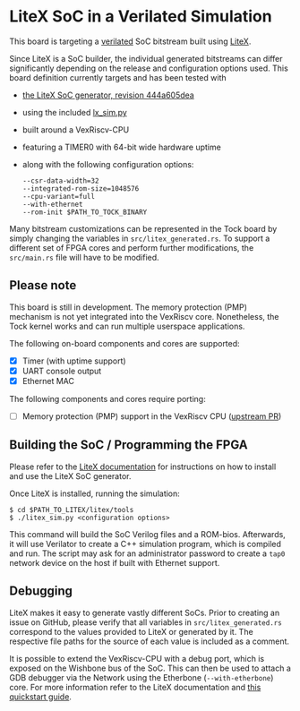 LiteX SoC in a Verilated Simulation
============================================

This board is targeting a
[verilated](https://www.veripool.org/wiki/verilator) SoC bitstream
built using [LiteX](https://github.com/enjoy-digital/litex).

Since LiteX is a SoC builder, the individual generated bitstreams can
differ significantly depending on the release and configuration
options used. This board definition currently targets and has been
tested with
- [the LiteX SoC generator, revision
  444a605dea](https://github.com/enjoy-digital/litex/tree/444a605deae6a561dbe2c49bf3062eae6f3cd887)
- using the included [lx_sim.py](https://github.com/enjoy-digital/litex/blob/444a605deae6a561dbe2c49bf3062eae6f3cd887/litex/tools/litex_sim.py)
- built around a VexRiscv-CPU
- featuring a TIMER0 with 64-bit wide hardware uptime
- along with the following configuration options:

  ```
  --csr-data-width=32
  --integrated-rom-size=1048576
  --cpu-variant=full
  --with-ethernet
  --rom-init $PATH_TO_TOCK_BINARY
  ```

Many bitstream customizations can be represented in the Tock board by
simply changing the variables in `src/litex_generated.rs`. To support
a different set of FPGA cores and perform further modifications, the
`src/main.rs` file will have to be modified.


Please note
-----------

This board is still in development. The memory protection (PMP)
mechanism is not yet integrated into the VexRiscv core. Nonetheless,
the Tock kernel works and can run multiple userspace applications.

The following on-board components and cores are supported:
- [X] Timer (with uptime support)
- [X] UART console output
- [X] Ethernet MAC

The following components and cores require porting:
- [ ] Memory protection (PMP) support in the VexRiscv CPU ([upstream
      PR](https://github.com/SpinalHDL/VexRiscv/pull/147))


Building the SoC / Programming the FPGA
---------------------------------------

Please refer to the [LiteX
documentation](https://github.com/enjoy-digital/litex/wiki/) for
instructions on how to install and use the LiteX SoC generator.

Once LiteX is installed, running the simulation:

```
$ cd $PATH_TO_LITEX/litex/tools
$ ./litex_sim.py <configuration options>
```

This command will build the SoC Verilog files and a ROM-bios.
Afterwards, it will use Verilator to create a C++ simulation program,
which is compiled and run. The script may ask for an administrator
password to create a `tap0` network device on the host if built with
Ethernet support.


Debugging
---------

LiteX makes it easy to generate vastly different SoCs. Prior to
creating an issue on GitHub, please verify that all variables in
`src/litex_generated.rs` correspond to the values provided to LiteX or
generated by it. The respective file paths for the source of each
value is included as a comment.

It is possible to extend the VexRiscv-CPU with a debug port, which is
exposed on the Wishbone bus of the SoC. This can then be used to
attach a GDB debugger via the Network using the Etherbone
(`--with-etherbone`) core. For more information refer to the LiteX
documentation and [this quickstart
guide](https://github.com/timvideos/litex-buildenv/wiki/Debugging).
